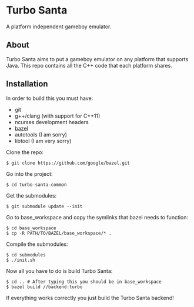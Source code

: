 Turbo Santa
===========
A platform independent gameboy emulator.

About
-----
Turbo Santa aims to put a gameboy emulator on any platform that supports Java.
This repo contains all the C++ code that each platform shares.

Installation
------------
In order to build this you must have:
  - git
  - g++/clang (with support for C++11)
  - ncurses development headers
  - [bazel](https://github.com/google/bazel)
  - autotools (I am sorry)
  - libtool (I am very sorry)

Clone the repo:

    $ git clone https://github.com/google/bazel.git

Go into the project:

    $ cd turbo-santa-common

Get the submodules:

    $ git submodule update --init

Go to base\_workspace and copy the symlinks that bazel needs to function:

    $ cd base_workspace
    $ cp -R PATH/TO/BAZEL/base_workspace/* .

Compile the submodules:

    $ cd submodules
    $ ./init.sh

Now all you have to do is build Turbo Santa:

    $ cd .. # After typing this you should be in base_workspace
    $ bazel build //backend:turbo

If everything works correctly you just build the Turbo Santa backend!
